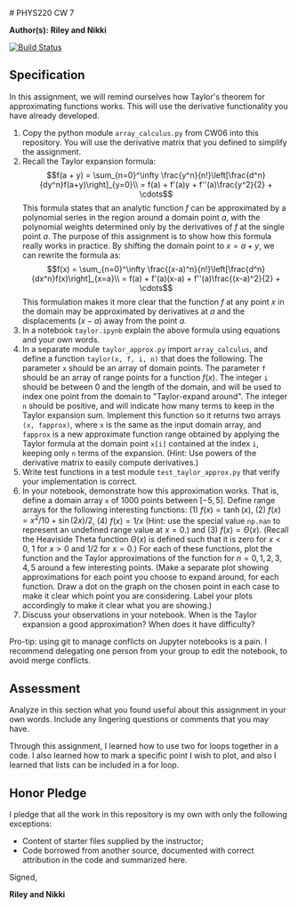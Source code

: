 <sub></sub># PHYS220 CW 7

**Author(s):** **Riley and Nikki**

[![Build Status](https://travis-ci.org/chapman-phys220-2017f/cw-07-nikki-and-riley.svg?branch=master)](https://travis-ci.org/chapman-phys220-2017f/cw-07-nikki_and_riley)

## Specification

In this assignment, we will remind ourselves how Taylor's theorem for approximating functions works. This will use the derivative functionality you have already developed.

1. Copy the python module ```array_calculus.py``` from CW06 into this repository. You will use the derivative matrix that you defined to simplify the assignment.
1. Recall the Taylor expansion formula: $$f(a + y) = \sum_{n=0}^\infty \frac{y^n}{n!}\left[\frac{d^n}{dy^n}f(a+y)\right]_{y=0}\\ = f(a) + f'(a)y + f''(a)\frac{y^2}{2} + \cdots$$ This formula states that an analytic function $f$ can be approximated by a polynomial series in the region around a domain point $a$, with the polynomial weights determined only by the derivatives of $f$ at the single point $a$. The purpose of this assignment is to show how this formula really works in practice. By shifting the domain point to $x = a + y$, we can rewrite the formula as: $$f(x) = \sum_{n=0}^\infty \frac{(x-a)^n}{n!}\left[\frac{d^n}{dx^n}f(x)\right]_{x=a}\\ = f(a) + f'(a)(x-a) + f''(a)\frac{(x-a)^2}{2} + \cdots$$ This formulation makes it more clear that the function $f$ at any point $x$ in the domain may be approximated by derivatives at $a$ and the displacements $(x-a)$ away from the point $a$.
1. In a notebook ```taylor.ipynb``` explain the above formula using equations and your own words.
1. In a separate module ```taylor_approx.py``` import ```array_calculus```, and define a function ```taylor(x, f, i, n)``` that does the following. The parameter `x` should be an array of domain points. The parameter `f` should be an array of range points for a function $f(x)$. The integer `i` should be between 0 and the length of the domain, and will be used to index one point from the domain to "Taylor-expand around". The integer `n` should be positive, and will indicate how many terms to keep in the Taylor expansion sum. Implement this function so it returns two arrays `(x, fapprox)`, where `x` is the same as the input domain array, and `fapprox` is a new approximate function range obtained by applying the Taylor formula at the domain point `x[i]` contained at the index `i`, keeping only `n` terms of the expansion. (Hint: Use powers of the derivative matrix to easily compute derivatives.)
1. Write test functions in a test module ```test_taylor_approx.py``` that verify your implementation is correct.
1. In your notebook, demonstrate how this approximation works. That is, define a domain array `x` of $1000$ points between $[-5,5]$. Define range arrays for the following interesting functions: (1) $f(x) = \tanh(x)$, (2) $f(x) = x^2/10 + \sin(2x)/2$, (4) $f(x) = 1/x$ (Hint: use the special value `np.nan` to represent an undefined range value at $x=0$.) and (3) $f(x) = \Theta(x)$. (Recall the Heaviside Theta function $\Theta(x)$ is defined such that it is zero for $x<0$, $1$ for $x >0$ and $1/2$ for $x = 0$.) For each of these functions, plot the function and the Taylor approximations of the function for $n=0,1,2,3,4,5$ around a few interesting points. (Make a separate plot showing approximations for each point you choose to expand around, for each function. Draw a dot on the graph on the chosen point in each case to make it clear which point you are considering. Label your plots accordingly to make it clear what you are showing.)
1. Discuss your observations in your notebook. When is the Taylor expansion a good approximation? When does it have difficulty?

Pro-tip: using git to manage conflicts on Jupyter notebooks is a pain. I recommend delegating one person from your group to edit the notebook, to avoid merge conflicts.

## Assessment

Analyze in this section what you found useful about this assignment in your own words. Include any lingering questions or comments that you may have.

Through this assignment, I learned how to use two for loops together in a code.  I also learned how to mark a specific point I wish to plot, and also I learned that lists can be included in a for loop.

## Honor Pledge

I pledge that all the work in this repository is my own with only the following exceptions:

* Content of starter files supplied by the instructor;
* Code borrowed from another source, documented with correct attribution in the code and summarized here.

Signed,

**Riley and Nikki**
